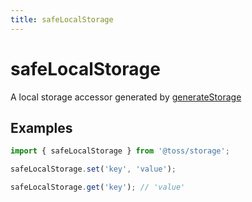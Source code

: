 ```yaml
---
title: safeLocalStorage
---
```


# safeLocalStorage

A local storage accessor generated by [generateStorage](./generateStorage.en.md)

## Examples

```typescript
import { safeLocalStorage } from '@toss/storage';

safeLocalStorage.set('key', 'value');

safeLocalStorage.get('key'); // 'value'
```
